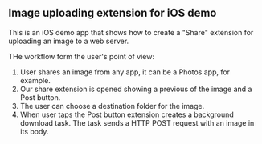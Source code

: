 ## Image uploading extension for iOS demo

This is an iOS demo app that shows how to create a "Share" extension for uploading an image to a web server.

THe workflow form the user's point of view:

1. User shares an image from any app, it can be a Photos app, for example.
1. Our share extension is opened showing a previous of the image and a Post button.
1. The user can choose a destination folder for the image.
1. When user taps the Post button extension creates a background download task. The task sends a HTTP POST request with an image in its body.